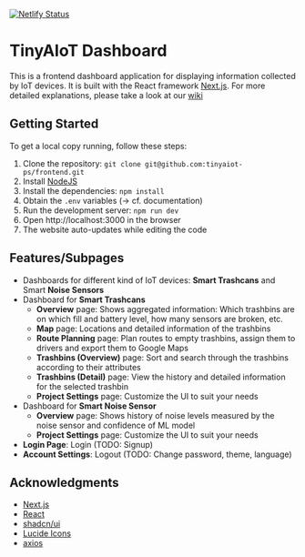 [![Netlify Status](https://api.netlify.com/api/v1/badges/2947cded-18ff-4548-ade1-f9cb067881b0/deploy-status)](https://app.netlify.com/sites/beamish-cendol-b3537c/deploys)

# TinyAIoT Dashboard

This is a frontend dashboard application for displaying information collected by IoT devices. It is built with the React framework [Next.js](https://nextjs.org/). For more detailed explanations, please take a look at our [wiki](https://github.com/tinyaiot-ps/frontend/wiki)


## Getting Started

To get a local copy running, follow these steps:

1. Clone the repository: `git clone git@github.com:tinyaiot-ps/frontend.git`
2. Install [NodeJS](https://nodejs.org/en/download/)
3. Install the dependencies: `npm install`
4. Obtain the `.env` variables (-> cf. documentation)
5. Run the development server: `npm run dev`
6. Open http://localhost:3000 in the browser
7. The website auto-updates while editing the code

## Features/Subpages

- Dashboards for different kind of IoT devices: **Smart Trashcans** and Smart **Noise Sensors**
- Dashboard for **Smart Trashcans**
  - **Overview** page: Shows aggregated information: Which trashbins are on which fill and battery level, how many sensors are broken, etc.
  - **Map** page: Locations and detailed information of the trashbins
  - **Route Planning** page: Plan routes to empty trashbins, assign them to drivers and export them to Google Maps
  - **Trashbins (Overview)** page: Sort and search through the trashbins according to their attributes
  - **Trashbins (Detail)** page: View the history and detailed information for the selected trashbin
  - **Project Settings** page: Customize the UI to suit your needs
- Dashboard for **Smart Noise Sensor**
  - **Overview** page: Shows history of noise levels measured by the noise sensor and confidence of ML model
  - **Project Settings** page: Customize the UI to suit your needs
- **Login Page**: Login (TODO: Signup)
- **Account Settings**: Logout (TODO: Change password, theme, language)

## Acknowledgments

- [Next.js](https://nextjs.org/)
- [React](https://reactjs.org/)
- [shadcn/ui](https://ui.shadcn.com/docs)
- [Lucide Icons](https://lucide.dev/icons/)
- [axios](https://axios-http.com/)
